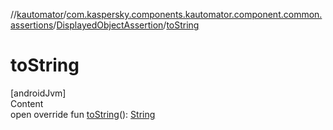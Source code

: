 //[kautomator](../../index.md)/[com.kaspersky.components.kautomator.component.common.assertions](../index.md)/[DisplayedObjectAssertion](index.md)/[toString](to-string.md)



# toString  
[androidJvm]  
Content  
open override fun [toString](to-string.md)(): [String](https://kotlinlang.org/api/latest/jvm/stdlib/kotlin/-string/index.html)  



